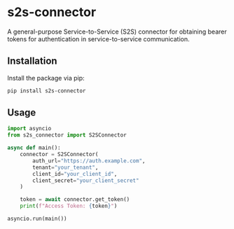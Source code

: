 # s2s-connector

A general-purpose Service-to-Service (S2S) connector for obtaining bearer tokens for authentication in service-to-service communication.

## Installation

Install the package via pip:

```bash
pip install s2s-connector
```

## Usage

```python
import asyncio
from s2s_connector import S2SConnector

async def main():
    connector = S2SConnector(
        auth_url="https://auth.example.com",
        tenant="your_tenant",
        client_id="your_client_id",
        client_secret="your_client_secret"
    )

    token = await connector.get_token()
    print(f"Access Token: {token}")

asyncio.run(main())
```